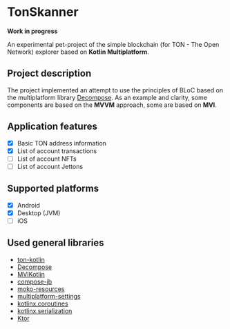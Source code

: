 # TonSkanner

**Work in progress**

An experimental pet-project of the simple blockchain (for TON - The Open Network) explorer based on
**Kotlin Multiplatform**.

## Project description

The project implemented an attempt to use the principles of BLoC based on the multiplatform library
[Decompose](https://github.com/arkivanov/Decompose). As an example and clarity, some components are
based on the **MVVM** approach, some are based on **MVI**.

## Application features
- [x] Basic TON address information
- [x] List of account transactions
- [ ] List of account NFTs
- [ ] List of account Jettons

## Supported platforms
- [x] Android
- [x] Desktop (JVM)
- [ ] iOS

## Used general libraries
- [ton-kotlin](https://github.com/andreypfau/ton-kotlin)
- [Decompose](https://github.com/arkivanov/Decompose)
- [MVIKotlin](https://github.com/arkivanov/MVIKotlin)
- [compose-jb](https://github.com/JetBrains/compose-jb)
- [moko-resources](https://github.com/icerockdev/moko-resources)
- [multiplatform-settings](https://github.com/russhwolf/multiplatform-settings)
- [kotlinx.coroutines](https://github.com/Kotlin/kotlinx.coroutines)
- [kotlinx.serialization](https://github.com/Kotlin/kotlinx.serialization)
- [Ktor](https://github.com/ktorio/ktor)

